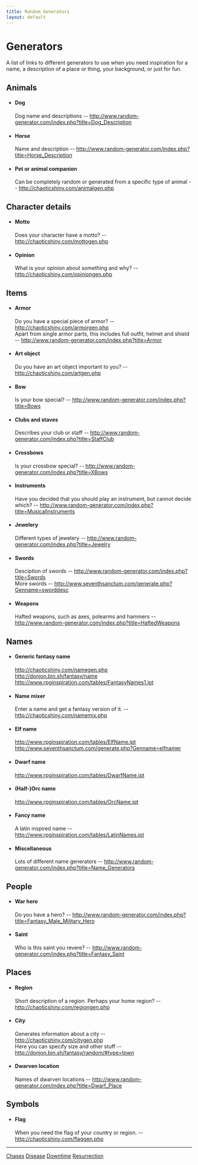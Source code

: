 ```yaml
---
title: Random Generators
layout: default
---
```


# Generators

A list of links to different generators to use when you need inspiration for a name, a description of a place or thing, your background, or just for fun.

## Animals

<div class="columnsthree">

- #### Dog
  Dog name and descriptions -- <a class="c7" href="https://www.google.com/url?q=http://www.random-generator.com/index.php?title%3DDog_Description&amp;sa=D&amp;source=editors&amp;ust=1670692134037616&amp;usg=AOvVaw2S_Qg07KbyHAmXnAXfHnbP">http://www.random-generator.com/index.php?title=Dog_Description</a>

- #### Horse
  Name and description -- <a class="c7" href="https://www.google.com/url?q=http://www.random-generator.com/index.php?title%3DHorse_Description&amp;sa=D&amp;source=editors&amp;ust=1670692134038160&amp;usg=AOvVaw3x_0rxVPRzv0mNfnxuUWPi">http://www.random-generator.com/index.php?title=Horse_Description</a>

- #### Pet or animal companion
  Can be completely random or generated from a specific type of animal -- <a class="c7" href="https://www.google.com/url?q=http://chaoticshiny.com/animalgen.php&amp;sa=D&amp;source=editors&amp;ust=1670692134038599&amp;usg=AOvVaw2zqV8OYiTCn3WH5wcxCurJ">http://chaoticshiny.com/animalgen.php</a>

</div>

## Character details

<div class="columnsthree">

- #### Motto
  Does your character have a motto? -- <a class="c7" href="https://www.google.com/url?q=http://chaoticshiny.com/mottogen.php&amp;sa=D&amp;source=editors&amp;ust=1670692134039069&amp;usg=AOvVaw02GYjeCHpb8E449SPP5TAv">http://chaoticshiny.com/mottogen.php</a>

- #### Opinion
  What is your opinion about something and why? -- <a class="c7" href="https://www.google.com/url?q=http://chaoticshiny.com/opiniongen.php&amp;sa=D&amp;source=editors&amp;ust=1670692134039791&amp;usg=AOvVaw2HB1pNPoyHzF02okpPVT2l">http://chaoticshiny.com/opiniongen.php</a>

</div>

## Items

<div class="columnsthree">

- #### Armor
  Do you have a special piece of armor? -- <a class="c7" href="https://www.google.com/url?q=http://chaoticshiny.com/armorgen.php&amp;sa=D&amp;source=editors&amp;ust=1670692134040237&amp;usg=AOvVaw1Lw9CZkoOTtbk-iJBkUa8K">http://chaoticshiny.com/armorgen.php</a><br/>
  Apart from single armor parts, this includes full outfit, helmet and shield -- <a class="c7" href="https://www.google.com/url?q=http://www.random-generator.com/index.php?title%3DArmor&amp;sa=D&amp;source=editors&amp;ust=1670692134040527&amp;usg=AOvVaw3VNCEKt6OehcMIZVkFzsqE">http://www.random-generator.com/index.php?title=Armor</a>

- #### Art object
  Do you have an art object important to you? -- <a class="c7" href="https://www.google.com/url?q=http://chaoticshiny.com/artgen.php&amp;sa=D&amp;source=editors&amp;ust=1670692134040873&amp;usg=AOvVaw0Q6ezZ8KP39J04vWiRWiVn">http://chaoticshiny.com/artgen.php</a>

- #### Bow
  Is your bow special? -- <a class="c7" href="https://www.google.com/url?q=http://www.random-generator.com/index.php?title%3DBows&amp;sa=D&amp;source=editors&amp;ust=1670692134041238&amp;usg=AOvVaw22U0gb5c-Aa0lt_7mC11jB">http://www.random-generator.com/index.php?title=Bows</a>

- #### Clubs and staves
  Describes your club or staff -- <a class="c7" href="https://www.google.com/url?q=http://www.random-generator.com/index.php?title%3DStaffClub&amp;sa=D&amp;source=editors&amp;ust=1670692134041598&amp;usg=AOvVaw0E_SgHCJILKNf7SArpAcub">http://www.random-generator.com/index.php?title=StaffClub</a>

- #### Crossbows
  Is your crossbow special? -- <a class="c7" href="https://www.google.com/url?q=http://www.random-generator.com/index.php?title%3DXBows&amp;sa=D&amp;source=editors&amp;ust=1670692134041988&amp;usg=AOvVaw31frmu9avDwwUy46J6QbvM">http://www.random-generator.com/index.php?title=XBows</a>

- #### Instruments
  Have you decided that you should play an instrument, but cannot decide which? -- <a class="c7" href="https://www.google.com/url?q=http://www.random-generator.com/index.php?title%3DMusicalInstruments&amp;sa=D&amp;source=editors&amp;ust=1670692134042357&amp;usg=AOvVaw21eGlowOyMPBvZqhVmuyUZ">http://www.random-generator.com/index.php?title=MusicalInstruments</a>

- #### Jewelery
  Different types of jewelery -- <a class="c7" href="https://www.google.com/url?q=http://www.random-generator.com/index.php?title%3DJewelry&amp;sa=D&amp;source=editors&amp;ust=1670692134042755&amp;usg=AOvVaw1wtFdgyWskSgKIS8_4MhPB">http://www.random-generator.com/index.php?title=Jewelry</a>

- #### Swords
  Desciption of swords -- <a class="c7" href="https://www.google.com/url?q=http://www.random-generator.com/index.php?title%3DSwords&amp;sa=D&amp;source=editors&amp;ust=1670692134043199&amp;usg=AOvVaw0WcUL7WTpEwRf_m8-kTU7q">http://www.random-generator.com/index.php?title=Swords</a><br/>
  More swords -- <a class="c7" href="https://www.google.com/url?q=http://www.seventhsanctum.com/generate.php?Genname%3Dsworddesc&amp;sa=D&amp;source=editors&amp;ust=1670692134043706&amp;usg=AOvVaw10YvDfhduQjHXxJghflnxk">http://www.seventhsanctum.com/generate.php?Genname=sworddesc</a>

- #### Weapons
  Hafted weapons, such as axes, polearms and hammers -- <a class="c7" href="https://www.google.com/url?q=http://www.random-generator.com/index.php?title%3DHaftedWeapons&amp;sa=D&amp;source=editors&amp;ust=1670692134044099&amp;usg=AOvVaw150fG42ZkCM2nTGmEqyuUT">http://www.random-generator.com/index.php?title=HaftedWeapons</a>

</div>

## Names

<div class="columnsthree">

- #### Generic fantasy name
  <a class="c7" href="https://www.google.com/url?q=http://chaoticshiny.com/namegen.php&amp;sa=D&amp;source=editors&amp;ust=1670692134044542&amp;usg=AOvVaw0nt5Mj-QppEVopQrbGOzV0">http://chaoticshiny.com/namegen.php</a><br/>
  <a class="c7" href="https://www.google.com/url?q=http://donjon.bin.sh/fantasy/name&amp;sa=D&amp;source=editors&amp;ust=1670692134044793&amp;usg=AOvVaw14HLnCmOahOslLpjYN70Tu">http://donjon.bin.sh/fantasy/name</a><br/>
  <a class="c7" href="https://www.google.com/url?q=http://www.rpginspiration.com/tables/FantasyNames1.ipt&amp;sa=D&amp;source=editors&amp;ust=1670692134045099&amp;usg=AOvVaw2CEqEN-41cuvjGRuzUH6nT">http://www.rpginspiration.com/tables/FantasyNames1.ipt</a>

- #### Name mixer
  Enter a name and get a fantasy version of it. -- <a class="c7" href="https://www.google.com/url?q=http://chaoticshiny.com/namemix.php&amp;sa=D&amp;source=editors&amp;ust=1670692134045596&amp;usg=AOvVaw1vZA7PZQ1O6JoRh_0S6fJG">http://chaoticshiny.com/namemix.php</a>

- #### Elf name
  <a class="c7" href="https://www.google.com/url?q=http://www.rpginspiration.com/tables/ElfName.ipt&amp;sa=D&amp;source=editors&amp;ust=1670692134045988&amp;usg=AOvVaw1nqHI5IctWRetIPxxy1-c0">http://www.rpginspiration.com/tables/ElfName.ipt</a><br/>
  <a class="c7" href="https://www.google.com/url?q=http://www.seventhsanctum.com/generate.php?Genname%3Delfnamer&amp;sa=D&amp;source=editors&amp;ust=1670692134046269&amp;usg=AOvVaw0YoLVQNDKlpWzf1nVI6p4W">http://www.seventhsanctum.com/generate.php?Genname=elfnamer</a>

- #### Dwarf name
  <a class="c7" href="https://www.google.com/url?q=http://www.rpginspiration.com/tables/DwarfName.ipt&amp;sa=D&amp;source=editors&amp;ust=1670692134046700&amp;usg=AOvVaw1x1mDgI9SnX_iU_3fAYuLA">http://www.rpginspiration.com/tables/DwarfName.ipt</a>

- #### (Half-)Orc name
  <a class="c7" href="https://www.google.com/url?q=http://www.rpginspiration.com/tables/OrcName.ipt&amp;sa=D&amp;source=editors&amp;ust=1670692134047123&amp;usg=AOvVaw0tU6EdM9BsHxh1h2fvU2pt">http://www.rpginspiration.com/tables/OrcName.ipt</a>

- #### Fancy name
  A latin inspired name -- <a class="c7" href="https://www.google.com/url?q=http://www.rpginspiration.com/tables/LatinNames.ipt&amp;sa=D&amp;source=editors&amp;ust=1670692134047529&amp;usg=AOvVaw163KOhvXh4OT4Z4XG0TlS2">http://www.rpginspiration.com/tables/LatinNames.ipt</a>

- #### Miscellaneous
  Lots of different name generators -- <a class="c7" href="https://www.google.com/url?q=http://www.random-generator.com/index.php?title%3DName_Generators&amp;sa=D&amp;source=editors&amp;ust=1670692134047891&amp;usg=AOvVaw0VmZWbm609dDpoJV8GHCwZ">http://www.random-generator.com/index.php?title=Name_Generators</a>

</div>

## People

<div class="columnsthree">

- #### War hero
  Do you have a hero? -- <a class="c7" href="https://www.google.com/url?q=http://www.random-generator.com/index.php?title%3DFantasy_Male_Military_Hero&amp;sa=D&amp;source=editors&amp;ust=1670692134048355&amp;usg=AOvVaw236obD4L8sJU3OPZQaCDxD">http://www.random-generator.com/index.php?title=Fantasy_Male_Military_Hero</a>

- #### Saint
  Who is this saint you revere? -- <a class="c7" href="https://www.google.com/url?q=http://www.random-generator.com/index.php?title%3DFantasy_Saint&amp;sa=D&amp;source=editors&amp;ust=1670692134048708&amp;usg=AOvVaw0anCVkDXxi5IFLtjfEa1AO">http://www.random-generator.com/index.php?title=Fantasy_Saint</a>

</div>

## Places

<div class="columnsthree">

- #### Region
  Short description of a region. Perhaps your home region? -- <a class="c7" href="https://www.google.com/url?q=http://chaoticshiny.com/regiongen.php&amp;sa=D&amp;source=editors&amp;ust=1670692134049154&amp;usg=AOvVaw22Ng31_ZaLLzeNtnE8mdtY">http://chaoticshiny.com/regiongen.php</a>

- #### City
  Generates information about a city -- <a class="c7" href="https://www.google.com/url?q=http://chaoticshiny.com/citygen.php&amp;sa=D&amp;source=editors&amp;ust=1670692134049531&amp;usg=AOvVaw0PCkdm5Wdzi_NP-4H_UFzU">http://chaoticshiny.com/citygen.php</a><br/>
  Here you can specify size and other stuff -- <a class="c7" href="https://www.google.com/url?q=http://donjon.bin.sh/fantasy/random/%23type%3Dtown&amp;sa=D&amp;source=editors&amp;ust=1670692134049792&amp;usg=AOvVaw1-KRUT2zwBG_YVY5Y1UYII">http://donjon.bin.sh/fantasy/random/#type=town</a>

- #### Dwarven location
  Names of dwarven locations -- <a class="c7" href="https://www.google.com/url?q=http://www.random-generator.com/index.php?title%3DDwarf_Place&amp;sa=D&amp;source=editors&amp;ust=1670692134050179&amp;usg=AOvVaw0wf4wgHqFWRCGaUNxTJSQ6">http://www.random-generator.com/index.php?title=Dwarf_Place</a>

</div>

## Symbols

<div class="columnsthree">

- #### Flag
  When you need the flag of your country or region. -- <a class="c7" href="https://www.google.com/url?q=http://chaoticshiny.com/flaggen.php&amp;sa=D&amp;source=editors&amp;ust=1670692134050647&amp;usg=AOvVaw2fk3v-ygrapvExhzBoGFNO">http://chaoticshiny.com/flaggen.php</a>

</div>

----------------------
<a class="c7" href="https://www.google.com/url?q=http://homebrewery.naturalcrit.com/print/By-Yk6latM&amp;sa=D&amp;source=editors&amp;ust=1670692134051035&amp;usg=AOvVaw2ty29YOHWAg7E6NQGuEqV7">Chases</a>
<a class="c7" href="https://www.google.com/url?q=http://homebrewery.naturalcrit.com/print/ByMN3dkGN&amp;sa=D&amp;source=editors&amp;ust=1670692134051271&amp;usg=AOvVaw3JiUTq_M8_HvvKhuAuhiN5">Disease</a>
<a class="c7" href="https://www.google.com/url?q=http://homebrewery.naturalcrit.com/print/BJHxpokf4&amp;sa=D&amp;source=editors&amp;ust=1670692134051509&amp;usg=AOvVaw2apC8R6-ova9zxFvVvW_5R">Downtime</a>
<a class="c7" href="https://www.google.com/url?q=http://homebrewery.naturalcrit.com/print/ByWIGTJGzV&amp;sa=D&amp;source=editors&amp;ust=1670692134051744&amp;usg=AOvVaw1NA2nRecNqZNXHkkbkWoKh">Resurrection</a>